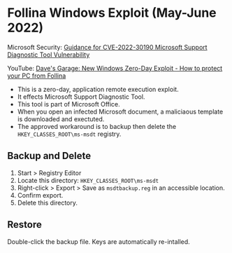 # Follina Windows Exploit (May-June 2022)

Microsoft Security: [Guidance for CVE-2022-30190 Microsoft Support Diagnostic Tool Vulnerability](https://msrc-blog.microsoft.com/2022/05/30/guidance-for-cve-2022-30190-microsoft-support-diagnostic-tool-vulnerability/)

YouTube: [Dave's Garage: New Windows Zero-Day Exploit - How to protect your PC from Follina](https://www.youtube.com/embed/gmP8AtmVr0o)

* This is a zero-day, application remote execution exploit.
* It effects Microsoft Support Diagnostic Tool.
* This tool is part of Microsoft Office.
* When you open an infected Microsoft document, a maliciaous template is downloaded and exectuted. 
* The approved workaround is to backup then delete the `HKEY_CLASSES_ROOT\ms-msdt` registry.

## Backup and Delete

1. Start > Registry Editor
1. Locate this directory: `HKEY_CLASSES_ROOT\ms-msdt`
1. Right-click > Export > Save as `msdtbackup.reg` in an accessible location.
1. Confirm export.
1. Delete this directory.

## Restore

Double-click the backup file. Keys are automatically re-intalled. 

